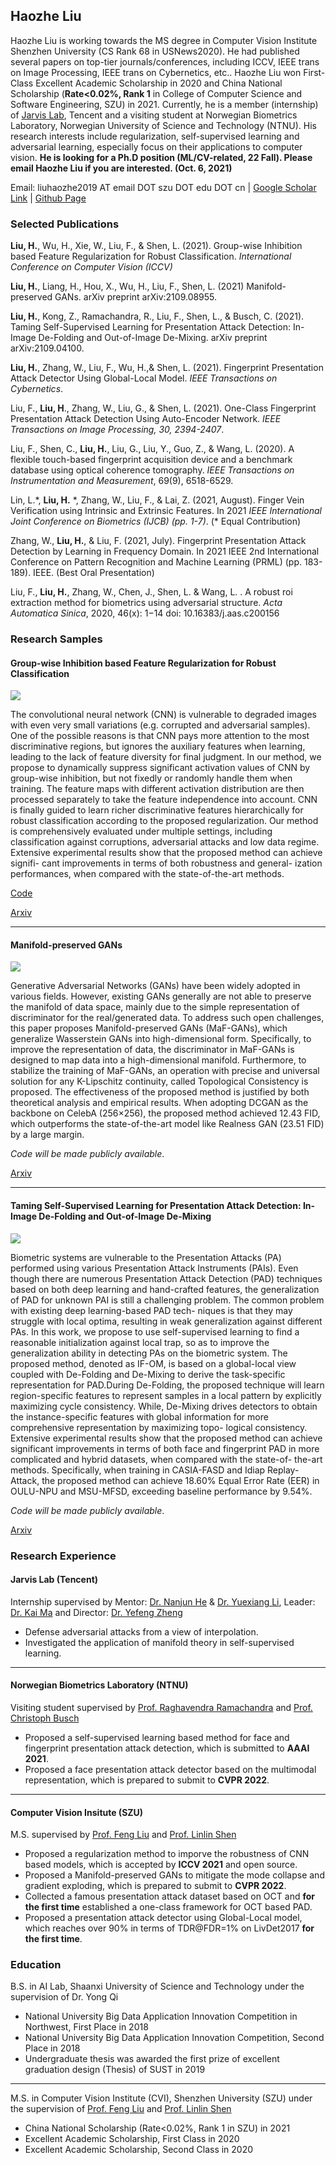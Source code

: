 ## Haozhe Liu

Haozhe Liu is working towards the MS degree in Computer Vision Institute  Shenzhen University (CS Rank 68 in USNews2020). He had published several papers on top-tier journals/conferences, including ICCV, IEEE trans on Image Processing, IEEE trans on Cybernetics, etc.. Haozhe Liu won First-Class Excellent Academic Scholarship in 2020 and China National Scholarship (**Rate<0.02%, Rank 1** in College of Computer Science and Software Engineering, SZU) in 2021. Currently, he is a member (internship) of [Jarvis Lab](https://jarvislab.tencent.com/), Tencent and a visiting student at Norwegian Biometrics Laboratory, Norwegian University of Science and Technology (NTNU). His research interests include regularization, self-supervised learning and adversarial learning,  especially focus on their applications to computer vision. **He is looking for a Ph.D position (ML/CV-related, 22 Fall). Please email Haozhe Liu if you are interested. (Oct. 6, 2021)**

Email: liuhaozhe2019 AT email DOT szu DOT edu DOT cn   |  [Google Scholar Link](https://scholar.google.com/citations?user=QX51P54AAAAJ&hl=zh-CN)    |  [Github Page](https://haozheliu-st.github.io/)

### Selected Publications

**Liu, H.**, Wu, H., Xie, W., Liu, F., & Shen, L. (2021). Group-wise Inhibition based Feature Regularization for Robust Classification. _International Conference on Computer Vision (ICCV)_ 

**Liu, H.**, Liang, H., Hou, X., Wu, H., Liu, F., Shen, L. (2021) Manifold-preserved GANs. arXiv preprint arXiv:2109.08955. 

**Liu, H.**, Kong, Z., Ramachandra, R., Liu, F., Shen, L., & Busch, C. (2021). Taming Self-Supervised Learning for Presentation Attack Detection: In-Image De-Folding and Out-of-Image De-Mixing. arXiv preprint arXiv:2109.04100.

**Liu, H.**, Zhang, W., Liu, F., Wu, H.,& Shen, L. (2021). Fingerprint Presentation Attack Detector Using Global-Local Model. _IEEE Transactions on Cybernetics_.

Liu, F., **Liu, H**., Zhang, W., Liu, G., & Shen, L. (2021). One-Class Fingerprint Presentation Attack Detection Using Auto-Encoder Network. _IEEE Transactions on Image Processing, 30, 2394-2407_.

Liu, F., Shen, C., **Liu, H.**, Liu, G., Liu, Y., Guo, Z., & Wang, L. (2020). A flexible touch-based fingerprint acquisition device and a benchmark database using optical coherence tomography. _IEEE Transactions on Instrumentation and Measurement_, 69(9), 6518-6529.

Lin, L.\*, **Liu, H.** \*, Zhang, W., Liu, F., & Lai, Z. (2021, August). Finger Vein Verification using Intrinsic and Extrinsic Features. In 2021 _IEEE International Joint Conference on Biometrics (IJCB) (pp. 1-7)_. (* Equal Contribution)

Zhang, W., **Liu, H.**, & Liu, F. (2021, July). Fingerprint Presentation Attack Detection by Learning in Frequency Domain. In 2021 IEEE 2nd International Conference on Pattern Recognition and Machine Learning (PRML) (pp. 183-189). IEEE. (Best Oral Presentation)

Liu, F., **Liu, H.**, Zhang, W., Chen, J., Shen, L. & Wang, L. . A robust roi extraction method for biometrics using adversarial structure. _Acta Automatica Sinica_, 2020, 46(x): 1−14 doi: 10.16383/j.aas.c200156 

### Research Samples

#### Group-wise Inhibition based Feature Regularization for Robust Classification 

![](./fig/group.png)

The convolutional neural network (CNN) is vulnerable to degraded images with even very small variations (e.g. corrupted and adversarial samples). One of the possible reasons is that CNN pays more attention to the most discriminative regions, but ignores the auxiliary features when learning, leading to the lack of feature diversity for final judgment. In our method, we propose to dynamically suppress significant activation values of CNN by group-wise inhibition, but not fixedly or randomly handle them when training. The feature maps with different activation distribution are then processed separately to take the feature independence into account. CNN is finally guided to learn richer discriminative features hierarchically for robust classification according to the proposed regularization. Our method is comprehensively evaluated under multiple settings, including classification against corruptions, adversarial attacks and low data regime. Extensive experimental results show that the proposed method can achieve signifi- cant improvements in terms of both robustness and general- ization performances, when compared with the state-of-the-art methods. 

[Code](https://github.com/LinusWu/TENET_Training) 

[Arxiv](https://arxiv.org/abs/2103.02152) 

---

#### Manifold-preserved GANs 

![](./fig/gan.png)

Generative Adversarial Networks (GANs) have been widely adopted in various fields. However, existing GANs generally are not able to preserve the manifold of data space, mainly due to the simple representation of discriminator for the real/generated data. To address such open challenges, this paper proposes Manifold-preserved GANs (MaF-GANs), which generalize Wasserstein GANs into high-dimensional form. Specifically, to improve the representation of data, the discriminator in MaF-GANs is designed to map data into a high-dimensional manifold. Furthermore, to stabilize the training of MaF-GANs, an operation with precise and universal solution for any K-Lipschitz continuity, called Topological Consistency is proposed. The effectiveness of the proposed method is justified by both theoretical analysis and empirical results. When adopting DCGAN as the backbone on CelebA (256×256), the proposed method achieved 12.43 FID, which outperforms the state-of-the-art model like Realness GAN (23.51 FID) by a large margin. 

_Code will be made publicly available_. 

[Arxiv](https://arxiv.org/abs/2109.08955)

---

#### Taming Self-Supervised Learning for Presentation Attack Detection: In-Image De-Folding and Out-of-Image De-Mixing

![](./fig/ssl.png)

Biometric systems are vulnerable to the Presentation Attacks (PA) performed using various Presentation Attack Instruments (PAIs). Even though there are numerous Presentation Attack Detection (PAD) techniques based on both deep learning and hand-crafted features, the generalization of PAD for unknown PAI is still a challenging problem. The common problem with existing deep learning-based PAD tech- niques is that they may struggle with local optima, resulting in weak generalization against different PAs. In this work, we propose to use self-supervised learning to find a reasonable initialization against local trap, so as to improve the generalization ability in detecting PAs on the biometric system. The proposed method, denoted as IF-OM, is based on a global-local view coupled with De-Folding and De-Mixing to derive the task-specific representation for PAD.During De-Folding, the proposed technique will learn region-specific features to represent samples in a local pattern by explicitly maximizing cycle consistency. While, De-Mixing drives detectors to obtain the instance-specific features with global information for more comprehensive representation by maximizing topo- logical consistency. Extensive experimental results show that the proposed method can achieve significant improvements in terms of both face and fingerprint PAD in more complicated and hybrid datasets, when compared with the state-of- the-art methods. Specifically, when training in CASIA-FASD and Idiap Replay-Attack, the proposed method can achieve 18.60% Equal Error Rate (EER) in OULU-NPU and MSU-MFSD, exceeding baseline performance by 9.54%. 

_Code will be made publicly available_. 

[Arxiv](https://arxiv.org/abs/2109.04100) 

### Research Experience

#### Jarvis Lab (Tencent) 
Internship supervised by Mentor: [Dr. Nanjun He](https://scholar.google.ch/citations?user=w3iS1G0AAAAJ&hl=en) & [Dr. Yuexiang Li](https://scholar.google.com/citations?user=WsKu4EMAAAAJ&hl=en), Leader: [Dr. Kai Ma](https://scholar.google.ch/citations?user=FSSXeyAAAAAJ&hl=en) and Director: [Dr. Yefeng Zheng](https://scholar.google.ch/citations?user=vAIECxgAAAAJ&hl=en) 
  - Defense adversarial attacks from a view of interpolation.
  - Investigated the application of manifold theory in self-supervised learning.

---

#### Norwegian Biometrics Laboratory (NTNU)
Visiting student supervised by  [Prof. Raghavendra Ramachandra](https://scholar.google.com/citations?user=OIYIrmIAAAAJ&hl=en) and [Prof. Christoph Busch](https://scholar.google.com/citations?user=qsopcXIAAAAJ&hl=en)

- Proposed a self-supervised learning based method for face and fingerprint presentation attack detection, which is submitted to **AAAI 2021**.
- Proposed a face presentation attack detector based on the multimodal representation, which is prepared to submit to **CVPR 2022**.

---

#### Computer Vision Insitute (SZU)
M.S. supervised by [Prof. Feng Liu](https://scholar.google.com/citations?hl=zh-CN&user=45uLWocAAAAJ) and [Prof. Linlin Shen](https://scholar.google.com/citations?hl=zh-CN&user=AZ_y9HgAAAAJ)
- Proposed a regularization method to imporve the robustness of CNN based models, which is accepted by **ICCV 2021** and open source.
- Proposed a Manifold-preserved GANs to mitigate the mode collapse and gradient exploding, which is prepared to submit to **CVPR 2022**.
- Collected a famous presentation attack dataset based on OCT and **for the first time** established a one-class framework for OCT based PAD.
- Proposed a presentation attack detector using Global-Local model, which reaches over 90% in terms of TDR@FDR=1% on LivDet2017 **for the first time**.


### Education

B.S. in AI Lab, Shaanxi University of Science and Technology under the supervision of Dr. Yong Qi

- National University Big Data Application Innovation Competition in Northwest, First Place in 2018
- National University Big Data Application Innovation Competition, Second Place in 2018
- Undergraduate thesis was awarded the first prize of excellent graduation design (Thesis) of SUST in 2019

---

M.S. in Computer Vision Institute (CVI), Shenzhen University (SZU) under the supervision of [Prof. Feng Liu](https://scholar.google.com/citations?hl=zh-CN&user=45uLWocAAAAJ) and [Prof. Linlin Shen](https://scholar.google.com/citations?hl=zh-CN&user=AZ_y9HgAAAAJ)

- China National Scholarship (Rate<0.02%, Rank 1 in SZU) in 2021 
- Excellent Academic Scholarship, First Class in 2020
- Excellent Academic Scholarship, Second Class in 2020
